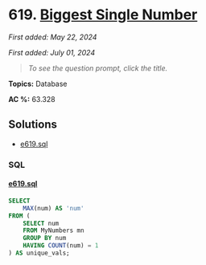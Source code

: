 # 619. [Biggest Single Number](<https://leetcode.com/problems/biggest-single-number>)

*First added: May 22, 2024*

*First added: July 01, 2024*


> *To see the question prompt, click the title.*

**Topics:** Database

**AC %:** 63.328


## Solutions

- [e619.sql](<../my-submissions/e619.sql>)
### SQL
#### [e619.sql](<../my-submissions/e619.sql>)
```SQL
SELECT 
    MAX(num) AS 'num'
FROM (
    SELECT num
    FROM MyNumbers mn
    GROUP BY num
    HAVING COUNT(num) = 1
) AS unique_vals;
```

